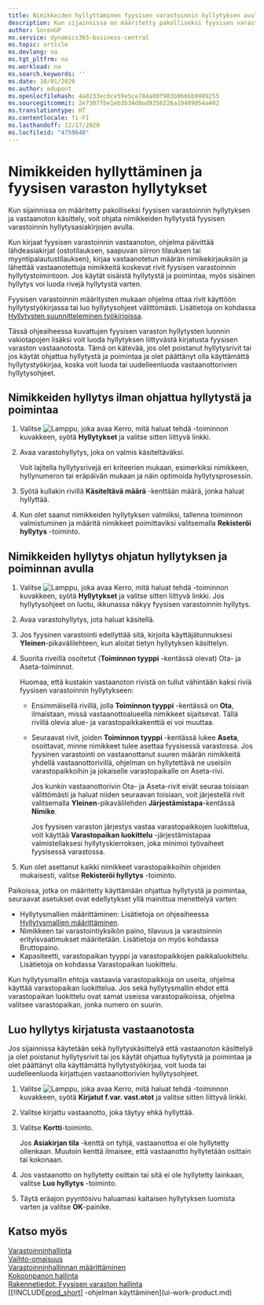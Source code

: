 ```yaml
---
title: Nimikkeiden hyllyttäminen fyysisen varastoinnin hyllytyksen avulla | Microsoft Docs
description: Kun sijainnissa on määritetty pakolliseksi fyysisen varastoinnin hyllytyksen ja vastaanoton käsittely, voit ohjata nimikkeiden hyllytystä fyysisen varastoinnin hyllytysasiakirjojen avulla.
author: SorenGP
ms.service: dynamics365-business-central
ms.topic: article
ms.devlang: na
ms.tgt_pltfrm: na
ms.workload: na
ms.search.keywords: ''
ms.date: 10/01/2020
ms.author: edupont
ms.openlocfilehash: 4a8233ec0ce59e5ce784a00f983b0666b9989255
ms.sourcegitcommit: 2e7307fbe1eb3b34d0ad9356226a19409054a402
ms.translationtype: HT
ms.contentlocale: fi-FI
ms.lasthandoff: 12/17/2020
ms.locfileid: "4759640"
---
```

# <a name="put-items-away-with-warehouse-put-aways"></a>Nimikkeiden hyllyttäminen ja fyysisen varaston hyllytykset
Kun sijainnissa on määritetty pakolliseksi fyysisen varastoinnin hyllytyksen ja vastaanoton käsittely, voit ohjata nimikkeiden hyllytystä fyysisen varastoinnin hyllytysasiakirjojen avulla.  

Kun kirjaat fyysisen varastoinnin vastaanoton, ohjelma päivittää lähdeasiakirjat (ostotilauksen, saapuvan siirron tilauksen tai myyntipalautustilauksen), kirjaa vastaanotetun määrän nimikekirjauksiin ja lähettää vastaanotettuja nimikkeitä koskevat rivit fyysisen varastoinnin hyllytystoimintoon. Jos käytät sisäistä hyllytystä ja poimintaa, myös sisäinen hyllytys voi luoda rivejä hyllytystä varten.  

Fyysisen varastoinnin määritysten mukaan ohjelma ottaa rivit käyttöön hyllytystyökirjassa tai luo hyllytysohjeet välittömästi. Lisätietoja on kohdassa [Hyllytysten suunnitteleminen työkirjoissa](warehouse-how-to-plan-put-aways-in-worksheets.md).  

Tässä ohjeaiheessa kuvattujen fyysisen varaston hyllytysten luonnin vakiotapojen lisäksi voit luoda hyllytyksen liittyvästä kirjatusta fyysisen varaston vastaanotosta. Tämä on kätevää, jos olet poistanut hyllytysrivit tai jos käytät ohjattua hyllytystä ja poimintaa ja olet päättänyt olla käyttämättä hyllytystyökirjaa, koska voit luoda tai uudelleenluoda vastaanottorivien hyllytysohjeet.  

## <a name="to-put-items-away-without-directed-put-away-and-pick"></a>Nimikkeiden hyllytys ilman ohjattua hyllytystä ja poimintaa  
1.  Valitse ![Lamppu, joka avaa Kerro, mitä haluat tehdä -toiminnon](media/ui-search/search_small.png "Kerro, mitä haluat tehdä") kuvakkeen, syötä **Hyllytykset** ja valitse sitten liittyvä linkki.  
2.  Avaa varastohyllytys, joka on valmis käsiteltäväksi.  

    Voit lajitella hyllytysrivejä eri kriteerien mukaan, esimerkiksi nimikkeen, hyllynumeron tai eräpäivän mukaan ja näin optimoida hyllytysprosessin.  
3.  Syötä kullakin rivillä **Käsiteltävä määrä** -kenttään määrä, jonka haluat hyllyttää.  
4.  Kun olet saanut nimikkeiden hyllytyksen valmiiksi, tallenna toiminnon valmistuminen ja määritä nimikkeet poimittaviksi valitsemalla **Rekisteröi hyllytys** -toiminto.  

## <a name="to-put-items-away-with-directed-put-away-and-pick"></a>Nimikkeiden hyllytys ohjatun hyllytyksen ja poiminnan avulla  
1.  Valitse ![Lamppu, joka avaa Kerro, mitä haluat tehdä -toiminnon](media/ui-search/search_small.png "Kerro, mitä haluat tehdä") kuvakkeen, syötä **Hyllytykset** ja valitse sitten liittyvä linkki.
    Jos hyllytysohjeet on luotu, ikkunassa näkyy fyysisen varastoinnin hyllytys.  
2.  Avaa varastohyllytys, jota haluat käsitellä.  
3.  Jos fyysinen varastointi edellyttää sitä, kirjoita käyttäjätunnuksesi **Yleinen**-pikavälilehteen, kun aloitat tietyn hyllytyksen käsittelyn.  
4.  Suorita riveillä osoitetut (**Toiminnon tyyppi** -kentässä olevat) Ota- ja Aseta-toiminnot.  

    Huomaa, että kustakin vastaanoton rivistä on tullut vähintään kaksi riviä fyysisen varastoinnin hyllytykseen:  

    -   Ensimmäisellä rivillä, jolla **Toiminnon tyyppi** -kentässä on **Ota**, ilmaistaan, missä vastaanottoalueella nimikkeet sijaitsevat. Tällä rivillä olevia alue- ja varastopaikkakenttiä ei voi muuttaa.  
    -   Seuraavat rivit, joiden **Toiminnon tyyppi** -kentässä lukee **Aseta**, osoittavat, minne nimikkeet tulee asettaa fyysisessä varastossa. Jos fyysinen varastointi on vastaanottanut suuren määrän nimikkeitä yhdellä vastaanottorivillä, ohjelman on hyllytettävä ne useisiin varastopaikkoihin ja jokaiselle varastopaikalle on Aseta-rivi.  

        Jos kunkin vastaanottorivin Ota- ja Aseta-rivit eivät seuraa toisiaan välittömästi ja haluat niiden seuraavan toisiaan, voit järjestellä rivit valitsemalla **Yleinen**-pikavälilehden **Järjestämistapa**-kentässä **Nimike**.  

        Jos fyysisen varaston järjestys vastaa varastopaikkojen luokittelua, voit käyttää **Varastopaikan luokittelu** -järjestämistapaa valmistellaksesi hyllytyskierroksen, joka minimoi työvaiheet fyysisessä varastossa.  

5.  Kun olet asettanut kaikki nimikkeet varastopaikkoihin ohjeiden mukaisesti, valitse **Rekisteröi hyllytys** -toiminto.  

Paikoissa, jotka on määritetty käyttämään ohjattua hyllytystä ja poimintaa, seuraavat asetukset ovat edellytykset yllä mainittua menettelyä varten:  

- Hyllytysmallien määrittäminen: Lisätietoja on ohjeaiheessa [Hyllytysmallien määrittäminen](warehouse-how-to-set-up-put-away-templates.md).  
- Nimikkeen tai varastointiyksikön paino, tilavuus ja varastoinnin erityisvaatimukset määritetään. Lisätietoja on myös kohdassa Bruttopaino.  
- Kapasiteetti, varastopaikan tyyppi ja varastopaikkojen paikkaluokittelu. Lisätietoja on kohdassa Varastopaikan luokittelu.  

Kun hyllytysmallin ehtoja vastaavia varastopaikkoja on useita, ohjelma käyttää varastopaikan luokittelua. Jos sekä hyllytysmallin ehdot että varastopaikan luokittelu ovat samat useissa varastopaikoissa, ohjelma valitsee varastopaikan, jonka numero on suurin.

## <a name="to-create-a-put-away-from-a-posted-receipt"></a>Luo hyllytys kirjatusta vastaanotosta  
 Jos sijainnissa käytetään sekä hyllytyskäsittelyä että vastaanoton käsittelyä ja olet poistanut hyllytysrivit tai jos käytät ohjattua hyllytystä ja poimintaa ja olet päättänyt olla käyttämättä hyllytystyökirjaa, voit luoda tai uudelleenluoda kirjattujen vastaanottorivien hyllytysohjeet.

1.  Valitse ![Lamppu, joka avaa Kerro, mitä haluat tehdä -toiminnon](media/ui-search/search_small.png "Kerro, mitä haluat tehdä") kuvakkeen, syötä **Kirjatut f.var. vast.otot** ja valitse sitten liittyvä linkki.  
2.  Valitse kirjattu vastaanotto, joka täytyy ehkä hyllyttää.  
3.  Valitse **Kortti**-toiminto.  

    Jos **Asiakirjan tila** -kenttä on tyhjä, vastaanottoa ei ole hyllytetty ollenkaan. Muutoin kenttä ilmaisee, että vastaanotto hyllytetään osittain tai kokonaan.  

4.  Jos vastaanotto on hyllytetty osittain tai sitä ei ole hyllytetty lainkaan, valitse **Luo hyllytys** -toiminto.  
5.  Täytä eräajon pyyntösivu haluamasi kaltaisen hyllytyksen luomista varten ja valitse **OK**-painike.   

## <a name="see-also"></a>Katso myös  
[Varastoinninhallinta](warehouse-manage-warehouse.md)  
[Vaihto-omaisuus](inventory-manage-inventory.md)  
[Varastoinninhallinnan määrittäminen](warehouse-setup-warehouse.md)     
[Kokoonpanon hallinta](assembly-assemble-items.md)    
[Rakennetiedot: Fyysisen varaston hallinta](design-details-warehouse-management.md)  
[[!INCLUDE[prod_short](includes/prod_short.md)] -ohjelman käyttäminen](ui-work-product.md)

